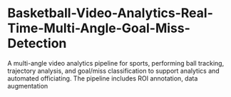 # Basketball-Video-Analytics-Real-Time-Multi-Angle-Goal-Miss-Detection
A multi-angle video analytics pipeline for sports, performing ball tracking, trajectory analysis, and goal/miss classification to support analytics and automated officiating. The pipeline includes ROI annotation, data augmentation
